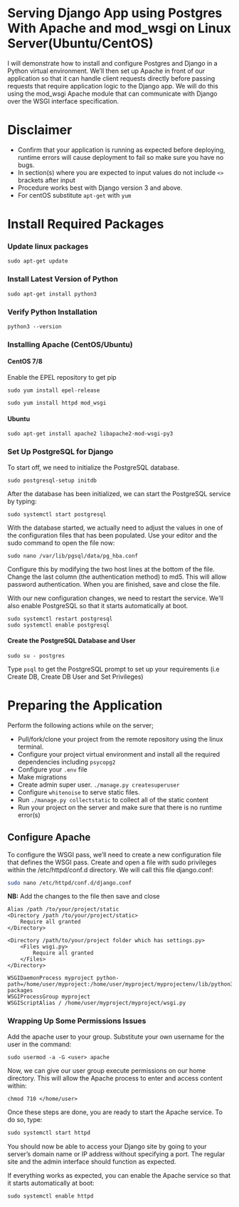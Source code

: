 Serving Django App using Postgres With Apache and mod_wsgi on Linux Server(Ubuntu/CentOS)
=========================================================================================

I will demonstrate how to install and configure Postgres and Django in a Python virtual environment. We’ll then set up Apache in front of our application so that it can handle client requests directly before passing requests that require application logic to the Django app. We will do this using the mod_wsgi Apache module that can communicate with Django over the WSGI interface specification.

# Disclaimer
- Confirm that your application is running as expected before deploying, runtime errors will cause deployment to fail so make sure you have no bugs.
- In section(s) where you are expected to input values do not include `<>` brackets after input
- Procedure works best with Django version 3 and above.
- For centOS substitute `apt-get` with `yum`

# Install Required Packages

### Update linux packages

```
sudo apt-get update
```

### Install Latest Version of Python

```
sudo apt-get install python3
```

### Verify Python Installation

```
python3 --version
```

### Installing Apache (CentOS/Ubuntu)

#### CentOS 7/8
Enable the EPEL repository to get pip
```
sudo yum install epel-release
```
```
sudo yum install httpd mod_wsgi
```
#### Ubuntu
```
sudo apt-get install apache2 libapache2-mod-wsgi-py3
```

### Set Up PostgreSQL for Django 
To start off, we need to initialize the PostgreSQL database.

```
sudo postgresql-setup initdb
```

After the database has been initialized, we can start the PostgreSQL service by typing:

```
sudo systemctl start postgresql
```

With the database started, we actually need to adjust the values in one of the configuration files that has been populated. Use your editor and the sudo command to open the file now:

```
sudo nano /var/lib/pgsql/data/pg_hba.conf
```

Configure this by modifying the two host lines at the bottom of the file. Change the last column (the authentication method) to md5. This will allow password authentication.
When you are finished, save and close the file.

With our new configuration changes, we need to restart the service. We'll also enable PostgreSQL so that it starts automatically at boot.

```
sudo systemctl restart postgresql
sudo systemctl enable postgresql
```

#### Create the PostgreSQL Database and User

```
sudo su - postgres
```

Type `psql` to get the PostgreSQL prompt to set up your requirements (i.e Create DB, Create DB User and Set Privileges)


# Preparing the Application

Perform the following actions while on the server;

* Pull/fork/clone your project from the remote repository using the linux terminal.
* Configure your project virtual environment and install all the required dependencies including `psycopg2`
* Configure your `.env` file
* Make migrations
* Create admin super user. `./manage.py createsuperuser`
* Configure `whitenoise` to serve static files.
* Run `./manage.py collectstatic`  to collect all of the static content 
* Run your project on the server and make sure that there is no runtime error(s)


## Configure Apache
To configure the WSGI pass, we’ll need to create a new configuration file that defines the WSGI pass. Create and open a file with sudo privileges within the /etc/httpd/conf.d directory. We will call this file django.conf:

```bash
sudo nano /etc/httpd/conf.d/django.conf
```
**NB:** Add the changes to the file then save and close

```
Alias /path /to/your/project/static
<Directory /path /to/your/project/static>
    Require all granted
</Directory>

<Directory /path/to/your/project folder which has settings.py>
    <Files wsgi.py>
        Require all granted
    </Files>
</Directory>

WSGIDaemonProcess myproject python-path=/home/user/myproject:/home/user/myproject/myprojectenv/lib/python3.9/site-packages
WSGIProcessGroup myproject
WSGIScriptAlias / /home/user/myproject/myproject/wsgi.py
```

### Wrapping Up Some Permissions Issues
Add the apache user to your group. Substitute your own username for the user in the command:

```
sudo usermod -a -G <user> apache
```

Now, we can give our user group execute permissions on our home directory. This will allow the Apache process to enter and access content within:

```
chmod 710 </home/user>
```

Once these steps are done, you are ready to start the Apache service. To do so, type:

```python
sudo systemctl start httpd
```

You should now be able to access your Django site by going to your server’s domain name or IP address without specifying a port. The regular site and the admin interface should function as expected.

If everything works as expected, you can enable the Apache service so that it starts automatically at boot:

 ```python
sudo systemctl enable httpd
```




